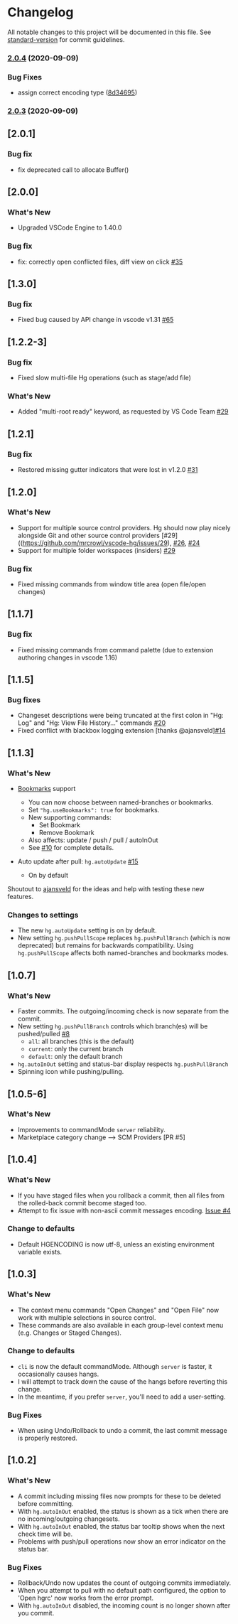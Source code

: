 # Changelog

All notable changes to this project will be documented in this file. See [standard-version](https://github.com/conventional-changelog/standard-version) for commit guidelines.

### [2.0.4](https://github.com/vivekvjn/vscode-hg/compare/v2.0.2...v2.0.4) (2020-09-09)


### Bug Fixes

* assign correct encoding type ([8d34695](https://github.com/vivekvjn/vscode-hg/commit/8d34695dcaac3eae7e9bef2a20dbdce03eaa2b37))

### [2.0.3](https://github.com/vivekvjn/vscode-hg/compare/v2.0.2...v2.0.3) (2020-09-09)

## [2.0.1]

### Bug fix

- fix deprecated call to allocate Buffer()

## [2.0.0]

### What's New

- Upgraded VSCode Engine to 1.40.0

### Bug fix

- fix: correctly open conflicted files, diff view on click [#35](https://github.com/mrcrowl/vscode-hg/issues/35)

## [1.3.0]

### Bug fix

- Fixed bug caused by API change in vscode v1.31 [#65](https://github.com/mrcrowl/vscode-hg/issues/65)

## [1.2.2-3]

### Bug fix

- Fixed slow multi-file Hg operations (such as stage/add file)

### What's New

- Added "multi-root ready" keyword, as requested by VS Code Team [#29](https://github.com/mrcrowl/vscode-hg/issues/29)

## [1.2.1]

### Bug fix

- Restored missing gutter indicators that were lost in v1.2.0 [#31](https://github.com/mrcrowl/vscode-hg/issues/31)

## [1.2.0]

### What's New

- Support for multiple source control providers. Hg should now play nicely alongside Git and other source control providers [#29]((https://github.com/mrcrowl/vscode-hg/issues/29), [#26](https://github.com/mrcrowl/vscode-hg/issues/26), [#24](https://github.com/mrcrowl/vscode-hg/issues/24)
- Support for multiple folder workspaces (insiders) [#29](https://github.com/mrcrowl/vscode-hg/issues/29)

### Bug fix

- Fixed missing commands from window title area (open file/open changes)

## [1.1.7]

### Bug fix

- Fixed missing commands from command palette (due to extension authoring changes in vscode 1.16)

## [1.1.5]

### Bug fixes

- Changeset descriptions were being truncated at the first colon in "Hg: Log" and "Hg: View File History..." commands [#20](https://github.com/mrcrowl/vscode-hg/issues/20)
- Fixed conflict with blackbox logging extension [thanks @ajansveld][#14](https://github.com/mrcrowl/vscode-hg/issues/14)

## [1.1.3]

### What's New

- [Bookmarks](https://www.mercurial-scm.org/wiki/Bookmarks) support

  - You can now choose between named-branches or bookmarks.
  - Set `"hg.useBookmarks": true` for bookmarks.
  - New supporting commands:
    - Set Bookmark
    - Remove Bookmark
  - Also affects: update / push / pull / autoInOut
  - See [#10](https://github.com/mrcrowl/vscode-hg/issues/10) for complete details.

- Auto update after pull: `hg.autoUpdate` [#15](https://github.com/mrcrowl/vscode-hg/issues/15)
  - On by default

Shoutout to [ajansveld](https://github.com/ajansveld) for the ideas and help with testing these new features.

### Changes to settings

- The new `hg.autoUpdate` setting is on by default.
- New setting `hg.pushPullScope` replaces `hg.pushPullBranch` (which is now deprecated) but remains for backwards compatibility. Using `hg.pushPullScope` affects both named-branches and bookmarks modes.

## [1.0.7]

### What's New

- Faster commits. The outgoing/incoming check is now separate from the commit.
- New setting `hg.pushPullBranch` controls which branch(es) will be pushed/pulled [#8](https://github.com/mrcrowl/vscode-hg/issues/8)
  - `all`: all branches (this is the default)
  - `current`: only the current branch
  - `default`: only the default branch
- `hg.autoInOut` setting and status-bar display respects `hg.pushPullBranch`
- Spinning icon while pushing/pulling.

## [1.0.5-6]

### What's New

- Improvements to commandMode `server` reliability.
- Marketplace category change --> SCM Providers [PR #5]

## [1.0.4]

### What's New

- If you have staged files when you rollback a commit, then all files from the rolled-back commit become staged too.
- Attempt to fix issue with non-ascii commit messages encoding. [Issue #4](https://github.com/mrcrowl/vscode-hg/issues/4)

### Change to defaults

- Default HGENCODING is now utf-8, unless an existing environment variable exists.

## [1.0.3]

### What's New

- The context menu commands "Open Changes" and "Open File" now work with multiple selections in source control.
- These commands are also available in each group-level context menu (e.g. Changes or Staged Changes).

### Change to defaults

- `cli` is now the default commandMode. Although `server` is faster, it occasionally causes hangs.
- I will attempt to track down the cause of the hangs before reverting this change.
- In the meantime, if you prefer `server`, you'll need to add a user-setting.

### Bug Fixes

- When using Undo/Rollback to undo a commit, the last commit message is properly restored.

## [1.0.2]

### What's New

- A commit including missing files now prompts for these to be deleted before committing.
- With `hg.autoInOut` enabled, the status is shown as a tick when there are no incoming/outgoing changesets.
- With `hg.autoInOut` enabled, the status bar tooltip shows when the next check time will be.
- Problems with push/pull operations now show an error indicator on the status bar.

### Bug Fixes

- Rollback/Undo now updates the count of outgoing commits immediately.
- When you attempt to pull with no default path configured, the option to 'Open hgrc' now works from the error prompt.
- With `hg.autoInOut` disabled, the incoming count is no longer shown after you commit.
